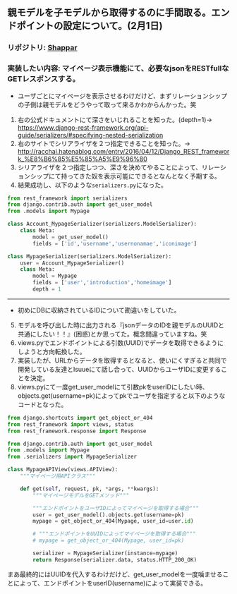 ## 親モデルを子モデルから取得するのに手間取る。エンドポイントの設定について。(2月1日)
### リポジトリ: [Shappar](https://github.com/Hirochon/Shappar)
### 実装したい内容: マイページ表示機能にて、必要なjsonをRESTfullなGETレスポンスする。
- ユーザごとにマイページを表示させるわけだけど、まずリレーションシップの子側は親モデルをどうやって取って来るかわからんかった。笑
1. 右の公式ドキュメントにて深さをいじれることを知った。(depth=1)→　https://www.django-rest-framework.org/api-guide/serializers/#specifying-nested-serialization
2. 右のサイトでシリアライザを２つ指定できることを知った。→　http://racchai.hatenablog.com/entry/2016/04/12/Django_REST_framework_%E8%B6%85%E5%85%A5%E9%96%80
3. シリアライザを２つ指定しつつ、深さを決めてやることによって、リレーションシップにて持ってきた奴を表示可能にできるとなんとなく予期する。
4. 結果成功し、以下のような`serializers.py`になった。

```python:serializers.py
from rest_framework import serializers
from django.contrib.auth import get_user_model
from .models import Mypage

class Account_MypageSerializer(serializers.ModelSerializer):
    class Meta:
        model = get_user_model()
        fields = ['id','username','usernonamae','iconimage']

class MypageSerializer(serializers.ModelSerializer):
    user = Account_MypageSerializer()
    class Meta:
        model = Mypage
        fields = ['user','introduction','homeimage']
        depth = 1
```

---------------------------------------------------------------------------------------------------------------------------------------------------------
- 初めにDBに収納されているIDについて勘違いをしていた。
5. モデルを呼び出した時に出力される『jsonデータのIDを親モデルのUUIDと共通にしたい！！』(困惑)とか思ってた。概念間違っていますね。笑
6. views.pyでエンドポイントによる引数(UUID)でデータを取得できるようにしようと方向転換した。
7. 実装したが、URLからデータを取得するとなると、使いにくすぎると共同で開発している友達とIsuueにて話し合って、UUIDからユーザIDに変更することを決定。
8. views.pyにて一度get_user_modelにて引数pkをuserIDにしたい時、objects.get(username=pk)によってpkでユーザを指定すると以下のようなコードとなった。

```python:views.py
from django.shortcuts import get_object_or_404
from rest_framework import views, status
from rest_framework.response import Response

from django.contrib.auth import get_user_model
from .models import Mypage
from .serializers import MypageSerializer

class MypageAPIView(views.APIView):
    """マイページ用APIクラス"""

    def get(self, request, pk, *args, **kwargs):
        """マイページモデルをGETメソッド"""

        """エンドポイントをユーザIDによってマイページを取得する場合"""
        user = get_user_model().objects.get(username=pk)
        mypage = get_object_or_404(Mypage, user_id=user.id)

        # """エンドポイントをUUIDによってマイページを取得する場合"""
        # mypage = get_object_or_404(Mypage, user_id=pk)

        serializer = MypageSerializer(instance=mypage)
        return Response(serializer.data, status.HTTP_200_OK)
```

まあ最終的にはUUIDを代入するわけだけど、get_user_modelを一度噛ませることによって、エンドポイントをuserID(username)によって実装できる。